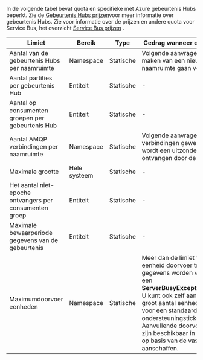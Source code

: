 In de volgende tabel bevat quota en specifieke met Azure gebeurtenis Hubs beperkt. Zie de [Gebeurtenis Hubs prijzen](https://azure.microsoft.com/pricing/details/event-hubs/)voor meer informatie over gebeurtenis Hubs. Zie voor informatie over de prijzen en andere quota voor Service Bus, het overzicht [Service Bus prijzen](https://azure.microsoft.com/pricing/details/service-bus/) .

| Limiet                                            | Bereik       | Type   | Gedrag wanneer overschreden                                                                                                 | Waarde    |
|--------------------------------------------------|-------------|--------|------------------------------------------------------------------------------------------------------------------------|----------|
| Aantal van de gebeurtenis Hubs per naamruimte               | Namespace   | Statische | Volgende aanvragen voor het maken van een nieuwe naamruimte gaan verloren.                                                  | 10       |
| Aantal partities per gebeurtenis Hub               | Entiteit      | Statische |  -                                                                                                                      | 32       |
| Aantal op consumenten groepen per gebeurtenis Hub          | Entiteit      | Statische |  -                                                                                                                      | 20       |
| Aantal AMQP verbindingen per naamruimte         | Namespace   | Statische | Volgende aanvragen voor extra verbindingen geweigerd en wordt een uitzondering wordt ontvangen door de bellen code. | 5.000    |
| Maximale grootte                               | Hele systeem | Statische |  -                                                                                                                      | 256KB    |
| Het aantal niet-epoche ontvangers per consumenten groep | Entiteit      | Statische |  -                                                                                                                      | 5        |
| Maximale bewaarperiode gegevens van de gebeurtenis           | Entiteit      | Statische |  -                                                                                                                      | 1 tot en met 7 dagen |
| Maximumdoorvoer eenheden           | Namespace      | Statische | Meer dan de limiet van de eenheid doorvoer treedt uw gegevens worden vertraagd en een **ServerBusyException**genereren. U kunt ook zelf aanvragen een groot aantal eenheden doorvoer voor een standaard laag een ondersteuningsticket archiveren. Aanvullende doorvoer eenheden zijn beschikbaar in blokken 20 op basis van de vastgelegde aanschaffen.                                                                                                                       | 20 |
